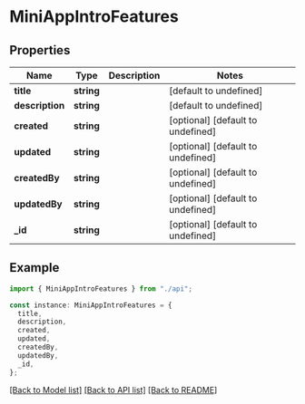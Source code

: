 # MiniAppIntroFeatures

## Properties

| Name            | Type       | Description | Notes                             |
| --------------- | ---------- | ----------- | --------------------------------- |
| **title**       | **string** |             | [default to undefined]            |
| **description** | **string** |             | [default to undefined]            |
| **created**     | **string** |             | [optional] [default to undefined] |
| **updated**     | **string** |             | [optional] [default to undefined] |
| **createdBy**   | **string** |             | [optional] [default to undefined] |
| **updatedBy**   | **string** |             | [optional] [default to undefined] |
| **\_id**        | **string** |             | [optional] [default to undefined] |

## Example

```typescript
import { MiniAppIntroFeatures } from "./api";

const instance: MiniAppIntroFeatures = {
  title,
  description,
  created,
  updated,
  createdBy,
  updatedBy,
  _id,
};
```

[[Back to Model list]](../README.md#documentation-for-models) [[Back to API list]](../README.md#documentation-for-api-endpoints) [[Back to README]](../README.md)
